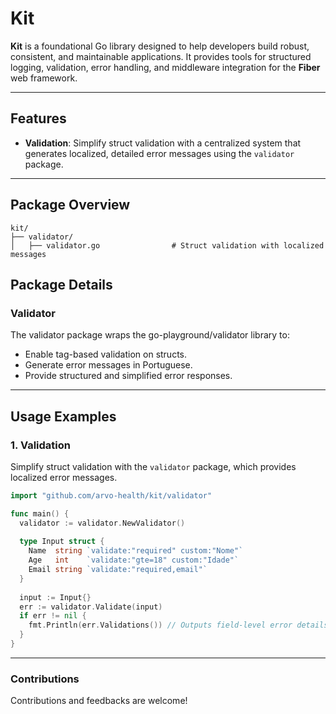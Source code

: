 # Kit

**Kit** is a foundational Go library designed to help developers build robust, consistent, and maintainable applications. It provides tools for structured logging, validation, error handling, and middleware integration for the **Fiber** web framework.

---

## Features

- **Validation**: Simplify struct validation with a centralized system that generates localized, detailed error messages using the `validator` package.

---

## Package Overview

```plaintext
kit/
├── validator/
│   ├── validator.go                # Struct validation with localized messages
``` 

## Package Details

### Validator

The validator package wraps the go-playground/validator library to:

- Enable tag-based validation on structs.
- Generate error messages in Portuguese.
- Provide structured and simplified error responses.

---

## Usage Examples

### 1. Validation

Simplify struct validation with the `validator` package, which provides localized error messages.

```go
import "github.com/arvo-health/kit/validator"

func main() {
  validator := validator.NewValidator()
  
  type Input struct {
    Name  string `validate:"required" custom:"Nome"`
    Age   int    `validate:"gte=18" custom:"Idade"`
    Email string `validate:"required,email"`
  }
  
  input := Input{}
  err := validator.Validate(input)
  if err != nil {
    fmt.Println(err.Validations()) // Outputs field-level error details.
  }
}
```

---

### Contributions

Contributions and feedbacks are welcome!
